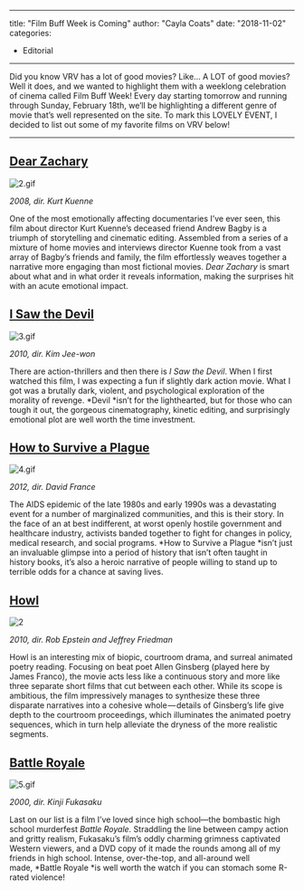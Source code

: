 
---
title: "Film Buff Week is Coming"
author: "Cayla Coats"
date: "2018-11-02"
categories:
- Editorial
---

Did you know VRV has a lot of good movies? Like&#8230; A LOT of good movies? Well it does, and we wanted to highlight them with a weeklong celebration of cinema called Film Buff Week! Every day starting tomorrow and running through Sunday, February 18th, we&#8217;ll be highlighting a different genre of movie that&#8217;s well represented on the site. To mark this LOVELY EVENT, I decided to list out some of my favorite films on VRV below!

---

## [Dear Zachary](https://vrv.co/watch/G65P22386/Dear-Zachary)

![2.gif](https://i0.wp.com/vrvblog.co/wp-content/uploads/2018/02/2-1.gif?resize=610%2C438&#038;ssl=1)

*2008, dir. Kurt Kuenne*

One of the most emotionally affecting documentaries I&#8217;ve ever seen, this film about director Kurt Kuenne&#8217;s deceased friend Andrew Bagby is a triumph of storytelling and cinematic editing. Assembled from a series of a mixture of home movies and interviews director Kuenne took from a vast array of Bagby&#8217;s friends and family, the film effortlessly weaves together a narrative more engaging than most fictional movies. *Dear Zachary* is smart about what and in what order it reveals information, making the surprises hit with an acute emotional impact.

## [I Saw the Devil](https://vrv.co/watch/G649NVE3Y/I-Saw-The-Devil)

![3.gif](https://i2.wp.com/vrvblog.co/wp-content/uploads/2018/02/3-2.gif?resize=794%2C440&#038;ssl=1)

*2010, dir. Kim Jee-won*

There are action-thrillers and then there is *I Saw the Devil*. When I first watched this film, I was expecting a fun if slightly dark action movie. What I got was a brutally dark, violent, and psychological exploration of the morality of revenge. *Devil *isn&#8217;t for the lighthearted, but for those who can tough it out, the gorgeous cinematography, kinetic editing, and surprisingly emotional plot are well worth the time investment.

## [How to Survive a Plague](https://vrv.co/watch/GYGG3K43Y/How-to-Survive-a-Plague)

![4.gif](https://i1.wp.com/vrvblog.co/wp-content/uploads/2018/02/4-3.gif?resize=832%2C442&#038;ssl=1)

*2012, dir. David France*

The AIDS epidemic of the late 1980s and early 1990s was a devastating event for a number of marginalized communities, and this is their story. In the face of an at best indifferent, at worst openly hostile government and healthcare industry, activists banded together to fight for changes in policy, medical research, and social programs. *How to Survive a Plague *isn&#8217;t just an invaluable glimpse into a period of history that isn&#8217;t often taught in history books, it&#8217;s also a heroic narrative of people willing to stand up to terrible odds for a chance at saving lives.

## [Howl](https://vrv.co/watch/G6ME447PR/Howl)

![2](https://i1.wp.com/vrvblog.co/wp-content/uploads/2017/12/2-2.gif?resize=716%2C376&#038;ssl=1)

*2010, dir. Rob Epstein and Jeffrey Friedman*

Howl is an interesting mix of biopic, courtroom drama, and surreal animated poetry reading. Focusing on beat poet Allen Ginsberg (played here by James Franco), the movie acts less like a continuous story and more like three separate short films that cut between each other. While its scope is ambitious, the film impressively manages to synthesize these three disparate narratives into a cohesive whole — details of Ginsberg’s life give depth to the courtroom proceedings, which illuminates the animated poetry sequences, which in turn help alleviate the dryness of the more realistic segments.

## [Battle Royale](https://vrv.co/watch/GY75NZJK6/Battle-Royale)

![5.gif](https://i1.wp.com/vrvblog.co/wp-content/uploads/2018/02/5-3.gif?resize=794%2C440&#038;ssl=1)

*2000, dir. Kinji Fukasaku*

Last on our list is a film I&#8217;ve loved since high school—the bombastic high school murderfest *Battle Royale*. Straddling the line between campy action and gritty realism, Fukasaku&#8217;s film&#8217;s oddly charming grimness captivated Western viewers, and a DVD copy of it made the rounds among all of my friends in high school. Intense, over-the-top, and all-around well made, *Battle Royale *is well worth the watch if you can stomach some R-rated violence!
